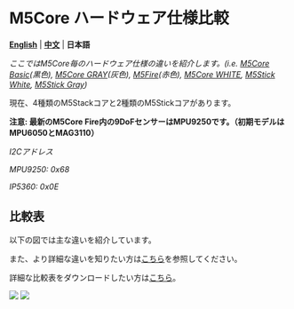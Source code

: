 # M5Core ハードウェア仕様比較

**[English](https://github.com/m5stack/M5-Schematic/blob/master/Core/hardware_difference_between_cores.md)** | **[中文](https://github.com/m5stack/M5-Schematic/blob/master/Core/hardware_difference_between_cores_zh_CN.md)** | **日本語**

*ここではM5Core毎のハードウェア仕様の違いを紹介します。(i.e. [M5Core Basic](https://docs.m5stack.com/#/ja/core/basic)(黒色), [M5Core GRAY](https://docs.m5stack.com/#/ja/core/gray)(灰色), [M5Fire](https://docs.m5stack.com/#/ja/core/fire)(赤色), [M5Core WHITE](https://docs.m5stack.com/#/ja/core/m5go_lite), [M5Stick White](https://docs.m5stack.com/#/ja/core/m5stick), [M5Stick Gray](https://docs.m5stack.com/#/ja/core/m5stick))*

現在、4種類のM5Stackコアと2種類のM5Stickコアがあります。

**注意: 最新のM5Core Fire内の9DoFセンサーはMPU9250です。（初期モデルはMPU6050とMAG3110）**

*I2Cアドレス*

*MPU9250: 0x68*

*IP5360:  0x0E*

## 比較表

以下の図では主な違いを紹介しています。

また、より詳細な違いを知りたい方は[こちら](https://shimo.im/sheets/qdPK9x6RCWQwc3WK/GZAfa)を参照してください。

詳細な比較表をダウンロードしたい方は[こちら](https://github.com/m5stack/M5-Schematic/blob/master/Core/M5%20Core%20Detailed%20Comparison.xlsx)。

<img src="http://m5-docs.oss-cn-shenzhen.aliyuncs.com/assets/img/product_img/core/core_comparison_04_ja.png">

<img src="http://m5-docs.oss-cn-shenzhen.aliyuncs.com/assets/img/product_img/core/core_comparison_05_ja.png">

<!-- <img src="https://github.com/m5stack/M5-Schematic/blob/master/Core/core_comparison.png">

## 1. M5Core BASIC

M5Core BASIC = 黒色Core（BASIC） + M5Core base

https://m5stack.github.io/m5-docs/#/ja/product_documents/m5stack-core/m5core_basic

<img src="https://github.com/m5stack/M5-Schematic/blob/master/Core/basic.jpg" width = "500" height = "500">

## 2. M5Core GRAY

M5Core GRAY = 灰色Core (GRAY) + M5Core base

https://m5stack.github.io/m5-docs/#/ja/product_documents/m5stack-core/m5core_gray

<img src="https://github.com/m5stack/M5-Schematic/blob/master/Core/gray.jpg" width = "500" height = "500">

## 3. M5Core WHITE

M5Core WHITE = 白色Core (WHITE) + M5Go base

https://m5stack.github.io/m5-docs/#/ja/product_documents/m5stack-core/m5core_white

<img src="https://github.com/m5stack/M5-Schematic/blob/master/Core/m5go.png" width = "500" height = "500">

## 4. M5Core FIRE

M5Core FIRE = 赤色Core (FIRE) + M5Go base

https://m5stack.github.io/m5-docs/#/ja/product_documents/m5stack-core/m5core_fire

<img src="https://github.com/m5stack/M5-Schematic/blob/master/Core/fire.jpg" width = "500" height = "500"> -->
